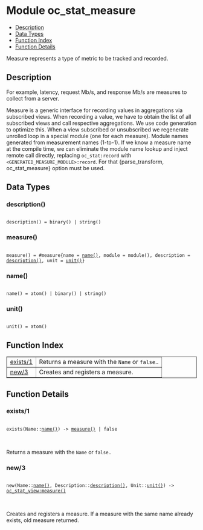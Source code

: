 

# Module oc_stat_measure #
* [Description](#description)
* [Data Types](#types)
* [Function Index](#index)
* [Function Details](#functions)

Measure represents a type of metric to be tracked and recorded.

<a name="description"></a>

## Description ##

For example, latency, request Mb/s, and response Mb/s are measures
to collect from a server.

Measure is a generic interface for recording values in aggregations
via subscribed views.
When recording a value, we have to obtain the list of all subscribed views
and call respective aggregations. We use code generation to optimize this.
When a view subscribed or unsubscribed we regenerate unrolled loop in a
special module (one for each measure). Module names generated from measurement
names (1-to-1). If we know a measure name at the compile time, we can eliminate
the module name lookup and inject remote call directly, replacing `oc_stat:record`
with `<GENERATED_MEASURE_MODULE>:record`.
For that {parse_transform, oc_stat_measure} option must be used.
<a name="types"></a>

## Data Types ##




### <a name="type-description">description()</a> ###


<pre><code>
description() = binary() | string()
</code></pre>




### <a name="type-measure">measure()</a> ###


<pre><code>
measure() = #measure{name = <a href="#type-name">name()</a>, module = module(), description = <a href="#type-description">description()</a>, unit = <a href="#type-unit">unit()</a>}
</code></pre>




### <a name="type-name">name()</a> ###


<pre><code>
name() = atom() | binary() | string()
</code></pre>




### <a name="type-unit">unit()</a> ###


<pre><code>
unit() = atom()
</code></pre>

<a name="index"></a>

## Function Index ##


<table width="100%" border="1" cellspacing="0" cellpadding="2" summary="function index"><tr><td valign="top"><a href="#exists-1">exists/1</a></td><td>
Returns a measure with the <code>Name</code> or <code>false</code>..</td></tr><tr><td valign="top"><a href="#new-3">new/3</a></td><td>
Creates and registers a measure.</td></tr></table>


<a name="functions"></a>

## Function Details ##

<a name="exists-1"></a>

### exists/1 ###

<pre><code>
exists(Name::<a href="#type-name">name()</a>) -&gt; <a href="#type-measure">measure()</a> | false
</code></pre>
<br />

Returns a measure with the `Name` or `false`..

<a name="new-3"></a>

### new/3 ###

<pre><code>
new(Name::<a href="#type-name">name()</a>, Description::<a href="#type-description">description()</a>, Unit::<a href="#type-unit">unit()</a>) -&gt; <a href="oc_stat_view.md#type-measure">oc_stat_view:measure()</a>
</code></pre>
<br />

Creates and registers a measure. If a measure with the same name
already exists, old measure returned.

